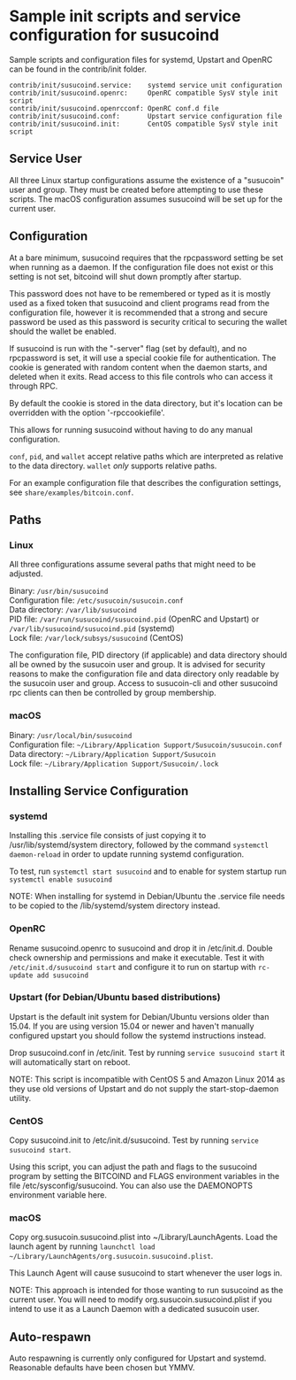 Sample init scripts and service configuration for susucoind
==========================================================

Sample scripts and configuration files for systemd, Upstart and OpenRC
can be found in the contrib/init folder.

    contrib/init/susucoind.service:    systemd service unit configuration
    contrib/init/susucoind.openrc:     OpenRC compatible SysV style init script
    contrib/init/susucoind.openrcconf: OpenRC conf.d file
    contrib/init/susucoind.conf:       Upstart service configuration file
    contrib/init/susucoind.init:       CentOS compatible SysV style init script

Service User
---------------------------------

All three Linux startup configurations assume the existence of a "susucoin" user
and group.  They must be created before attempting to use these scripts.
The macOS configuration assumes susucoind will be set up for the current user.

Configuration
---------------------------------

At a bare minimum, susucoind requires that the rpcpassword setting be set
when running as a daemon.  If the configuration file does not exist or this
setting is not set, bitcoind will shut down promptly after startup.

This password does not have to be remembered or typed as it is mostly used
as a fixed token that susucoind and client programs read from the configuration
file, however it is recommended that a strong and secure password be used
as this password is security critical to securing the wallet should the
wallet be enabled.

If susucoind is run with the "-server" flag (set by default), and no rpcpassword is set,
it will use a special cookie file for authentication. The cookie is generated with random
content when the daemon starts, and deleted when it exits. Read access to this file
controls who can access it through RPC.

By default the cookie is stored in the data directory, but it's location can be overridden
with the option '-rpccookiefile'.

This allows for running susucoind without having to do any manual configuration.

`conf`, `pid`, and `wallet` accept relative paths which are interpreted as
relative to the data directory. `wallet` *only* supports relative paths.

For an example configuration file that describes the configuration settings,
see `share/examples/bitcoin.conf`.

Paths
---------------------------------

### Linux

All three configurations assume several paths that might need to be adjusted.

Binary:              `/usr/bin/susucoind`  
Configuration file:  `/etc/susucoin/susucoin.conf`  
Data directory:      `/var/lib/susucoind`  
PID file:            `/var/run/susucoind/susucoind.pid` (OpenRC and Upstart) or `/var/lib/susucoind/susucoind.pid` (systemd)  
Lock file:           `/var/lock/subsys/susucoind` (CentOS)  

The configuration file, PID directory (if applicable) and data directory
should all be owned by the susucoin user and group.  It is advised for security
reasons to make the configuration file and data directory only readable by the
susucoin user and group.  Access to susucoin-cli and other susucoind rpc clients
can then be controlled by group membership.

### macOS

Binary:              `/usr/local/bin/susucoind`  
Configuration file:  `~/Library/Application Support/Susucoin/susucoin.conf`  
Data directory:      `~/Library/Application Support/Susucoin`  
Lock file:           `~/Library/Application Support/Susucoin/.lock`  

Installing Service Configuration
-----------------------------------

### systemd

Installing this .service file consists of just copying it to
/usr/lib/systemd/system directory, followed by the command
`systemctl daemon-reload` in order to update running systemd configuration.

To test, run `systemctl start susucoind` and to enable for system startup run
`systemctl enable susucoind`

NOTE: When installing for systemd in Debian/Ubuntu the .service file needs to be copied to the /lib/systemd/system directory instead.

### OpenRC

Rename susucoind.openrc to susucoind and drop it in /etc/init.d.  Double
check ownership and permissions and make it executable.  Test it with
`/etc/init.d/susucoind start` and configure it to run on startup with
`rc-update add susucoind`

### Upstart (for Debian/Ubuntu based distributions)

Upstart is the default init system for Debian/Ubuntu versions older than 15.04. If you are using version 15.04 or newer and haven't manually configured upstart you should follow the systemd instructions instead.

Drop susucoind.conf in /etc/init.  Test by running `service susucoind start`
it will automatically start on reboot.

NOTE: This script is incompatible with CentOS 5 and Amazon Linux 2014 as they
use old versions of Upstart and do not supply the start-stop-daemon utility.

### CentOS

Copy susucoind.init to /etc/init.d/susucoind. Test by running `service susucoind start`.

Using this script, you can adjust the path and flags to the susucoind program by
setting the BITCOIND and FLAGS environment variables in the file
/etc/sysconfig/susucoind. You can also use the DAEMONOPTS environment variable here.

### macOS

Copy org.susucoin.susucoind.plist into ~/Library/LaunchAgents. Load the launch agent by
running `launchctl load ~/Library/LaunchAgents/org.susucoin.susucoind.plist`.

This Launch Agent will cause susucoind to start whenever the user logs in.

NOTE: This approach is intended for those wanting to run susucoind as the current user.
You will need to modify org.susucoin.susucoind.plist if you intend to use it as a
Launch Daemon with a dedicated susucoin user.

Auto-respawn
-----------------------------------

Auto respawning is currently only configured for Upstart and systemd.
Reasonable defaults have been chosen but YMMV.
